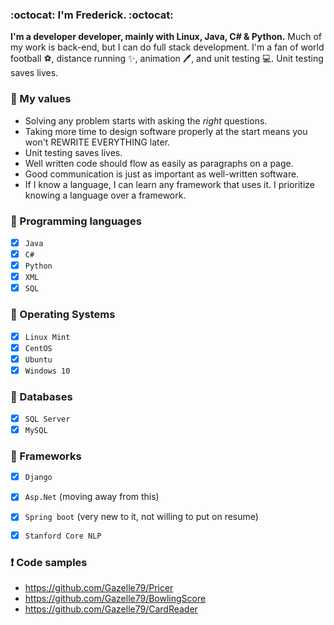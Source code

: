 ### :octocat: __I'm Frederick.__ :octocat:

__I'm a developer developer, mainly with Linux, Java, C# & Python.__ Much of my work is back-end, but I can do full stack development. I'm a fan of world football :soccer:, distance running :sparkles:, animation :pen:, and unit testing :computer:. Unit testing saves lives.

### :key: My values

- Solving any problem starts with asking the _right_ questions.
- Taking more time to design software properly at the start means you won't REWRITE EVERYTHING later.
- Unit testing saves lives.
- Well written code should flow as easily as paragraphs on a page. 
- Good communication is just as important as well-written software.
- If I know a language, I can learn any framework that uses it. I prioritize knowing a language over a framework.
 
### :speech_balloon: Programming languages 

- [x] `Java`
- [x] `C#`
- [x] `Python`
- [x] `XML`
- [x] `SQL`

 ### :speech_balloon: Operating Systems

- [x] `Linux Mint`
- [x] `CentOS`
- [x] `Ubuntu`
- [x] `Windows 10` 
 
### :speech_balloon: Databases

- [x] `SQL Server`
- [x] `MySQL`

### :speech_balloon: Frameworks

- [x] `Django`
- [x] `Asp.Net` (moving away from this)
- [x] `Spring boot` (very new to it, not willing to put on resume)
- [x] `Stanford Core NLP`


 ### :heavy_exclamation_mark: Code samples

* https://github.com/Gazelle79/Pricer
* https://github.com/Gazelle79/BowlingScore 
* https://github.com/Gazelle79/CardReader 
